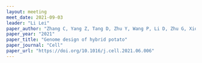```yaml
---
layout: meeting
meet_date: 2021-09-03
leader: "Li Lei"
paper_author: "Zhang C, Yang Z, Tang D, Zhu Y, Wang P, Li D, Zhu G, Xiong X, Shang Y, Li C, Huang S"
paper_year: "2021"
paper_title: "Genome design of hybrid potato"
paper_journal: "Cell"
paper_url: "https://doi.org/10.1016/j.cell.2021.06.006"
---
```

